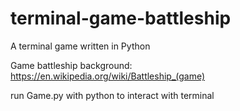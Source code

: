 # terminal-game-battleship

A terminal game written in Python

Game battleship background:
https://en.wikipedia.org/wiki/Battleship_(game)

run Game.py with python to interact with terminal 
